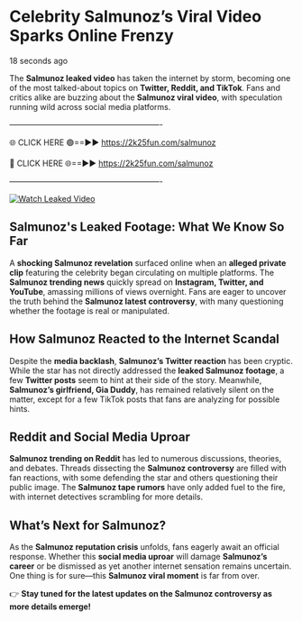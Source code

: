 # Celebrity Salmunoz’s Viral Video Sparks Online Frenzy

18 seconds ago

The **Salmunoz leaked video** has taken the internet by storm, becoming one of the most talked-about topics on **Twitter, Reddit, and TikTok**. Fans and critics alike are buzzing about the **Salmunoz viral video**, with speculation running wild across social media platforms.

———————————————————-

🌐 CLICK HERE 🟢==►► https://2k25fun.com/salmunoz

🔴 CLICK HERE 🌐==►► https://2k25fun.com/salmunoz

———————————————————-

[![Watch Leaked Video](https://miro.medium.com/v2/resize:fit:828/format:webp/1*cilzJN44JGOrTw9NJCrNHA.gif "Watch Leaked Video")](https://2k25fun.com/salmunoz)

## **Salmunoz's Leaked Footage: What We Know So Far**  
A **shocking Salmunoz revelation** surfaced online when an **alleged private clip** featuring the celebrity began circulating on multiple platforms. The **Salmunoz trending news** quickly spread on **Instagram, Twitter, and YouTube**, amassing millions of views overnight. Fans are eager to uncover the truth behind the **Salmunoz latest controversy**, with many questioning whether the footage is real or manipulated.  

## **How Salmunoz Reacted to the Internet Scandal**  
Despite the **media backlash**, **Salmunoz’s Twitter reaction** has been cryptic. While the star has not directly addressed the **leaked Salmunoz footage**, a few **Twitter posts** seem to hint at their side of the story. Meanwhile, **Salmunoz’s girlfriend, Gia Duddy**, has remained relatively silent on the matter, except for a few TikTok posts that fans are analyzing for possible hints.  

## **Reddit and Social Media Uproar**  
**Salmunoz trending on Reddit** has led to numerous discussions, theories, and debates. Threads dissecting the **Salmunoz controversy** are filled with fan reactions, with some defending the star and others questioning their public image. The **Salmunoz tape rumors** have only added fuel to the fire, with internet detectives scrambling for more details.  

## **What’s Next for Salmunoz?**  
As the **Salmunoz reputation crisis** unfolds, fans eagerly await an official response. Whether this **social media uproar** will damage **Salmunoz’s career** or be dismissed as yet another internet sensation remains uncertain. One thing is for sure—this **Salmunoz viral moment** is far from over.  

👉 **Stay tuned for the latest updates on the Salmunoz controversy as more details emerge!**  
